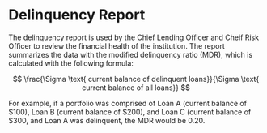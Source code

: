 # Delinquency Report 

The delinquency report is used by the Chief Lending Officer and Cheif Risk Officer to review the financial health of the institution. The report summarizes the data with the modified delinquency ratio (MDR), which is calculated with the following formula: 

$$ \frac{\Sigma \text{ current balance of delinquent loans}}{\Sigma \text{ current balance of all loans}} $$

For example, if a portfolio was comprised of Loan A (current balance of $100), Loan B (current balance of $200), and Loan C (current balance of $300, and Loan A was delinquent, the MDR would be 0.20.
